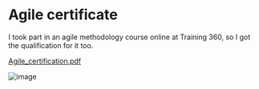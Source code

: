 # Agile certificate
I took part in an agile methodology course online at Training 360, so I got the qualification for it too.

[Agile_certification.pdf](https://github.com/marcmesz/agile-certification/files/9277149/Agile_certification_MeszolyMarton.pdf)

![image](https://user-images.githubusercontent.com/23243479/183301615-379f9585-0e64-41d8-9beb-72b0eed94f6a.png)

